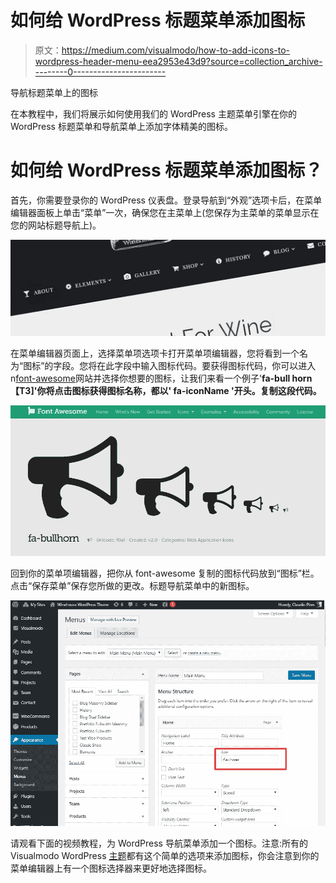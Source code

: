# 如何给 WordPress 标题菜单添加图标

> 原文：<https://medium.com/visualmodo/how-to-add-icons-to-wordpress-header-menu-eea2953e43d9?source=collection_archive---------0----------------------->

导航标题菜单上的图标

在本教程中，我们将展示如何使用我们的 WordPress 主题菜单引擎在你的 WordPress 标题菜单和导航菜单上添加字体精美的图标。

# 如何给 WordPress 标题菜单添加图标？

首先，你需要登录你的 WordPress 仪表盘。登录导航到“外观”选项卡后，在菜单编辑器面板上单击“菜单”一次，确保您在主菜单上(您保存为主菜单的菜单显示在您的网站标题导航上)。

![](img/6eb4e197ae7a95539510c0a4c8846402.png)

在菜单编辑器页面上，选择菜单项选项卡打开菜单项编辑器，您将看到一个名为“图标”的字段。您将在此字段中输入图标代码。要获得图标代码，你可以进入 n[font-awesome](http://fontawesome.io/icons/)网站并选择你想要的图标，让我们来看一个例子'**fa-bull horn【T3]'你将点击图标获得图标名称，都以' fa-iconName '开头。复制这段代码。**

![](img/b71b9bdacf0fc53e168dd1b2a52a43cd.png)

回到你的菜单项编辑器，把你从 font-awesome 复制的图标代码放到“图标”栏。点击“保存菜单”保存您所做的更改。标题导航菜单中的新图标。

![](img/b9a53fbb610b15748e2753a1cea80f93.png)

请观看下面的视频教程，为 WordPress 导航菜单添加一个图标。注意:所有的 Visualmodo WordPress [主题](https://visualmodo.com/wordpress-themes/)都有这个简单的选项来添加图标，你会注意到你的菜单编辑器上有一个图标选择器来更好地选择图标。